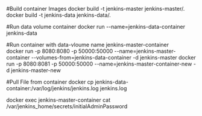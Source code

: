 #Build container Images
docker build -t jenkins-master jenkins-master/.<br>
docker build -t jenkins-data jenkins-data/.

#Run data volume container
docker run --name=jenkins-data-container jenkins-data

#Run container with data-vloume name jenkins-master-container<br>
docker run -p 8080:8080 -p 50000:50000 --name=jenkins-master-container --volumes-from=jenkins-data-container -d jenkins-master
docker run -p 8080:8081 -p 50000:50000 --name=jenkins-master-container-new -d jenkins-master-new

#Pull File from container
docker cp jenkins-data-container:/var/log/jenkins/jenkins.log jenkins.log<br>

docker exec jenkins-master-container cat /var/jenkins_home/secrets/initialAdminPassword
